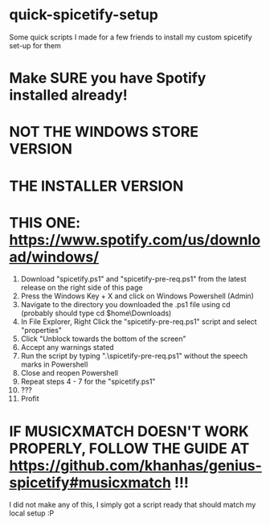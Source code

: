 # quick-spicetify-setup
Some quick scripts I made for a few friends to install my custom spicetify set-up for them  
# Make SURE you have Spotify installed already!  
# NOT THE WINDOWS STORE VERSION
# THE INSTALLER VERSION  
# THIS ONE: https://www.spotify.com/us/download/windows/
  
1) Download "spicetify.ps1" and "spicetify-pre-req.ps1" from the latest release on the right side of this page
2) Press the Windows Key + X and click on Windows Powershell (Admin)
3) Navigate to the directory you downloaded the .ps1 file using cd (probably should type cd $home\Downloads)
4) In File Explorer, Right Click the "spicetify-pre-req.ps1" script and select "properties"
5) Click "Unblock towards the bottom of the screen"
6) Accept any warnings stated
7) Run the script by typing ".\spicetify-pre-req.ps1" without the speech marks in Powershell
8) Close and reopen Powershell
9) Repeat steps 4 - 7 for the "spicetify.ps1"
10) ???
11) Profit  
  
# IF MUSICXMATCH DOESN'T WORK PROPERLY, FOLLOW THE GUIDE AT https://github.com/khanhas/genius-spicetify#musicxmatch !!!
  
I did not make any of this, I simply got a script ready that should match my local setup :P
